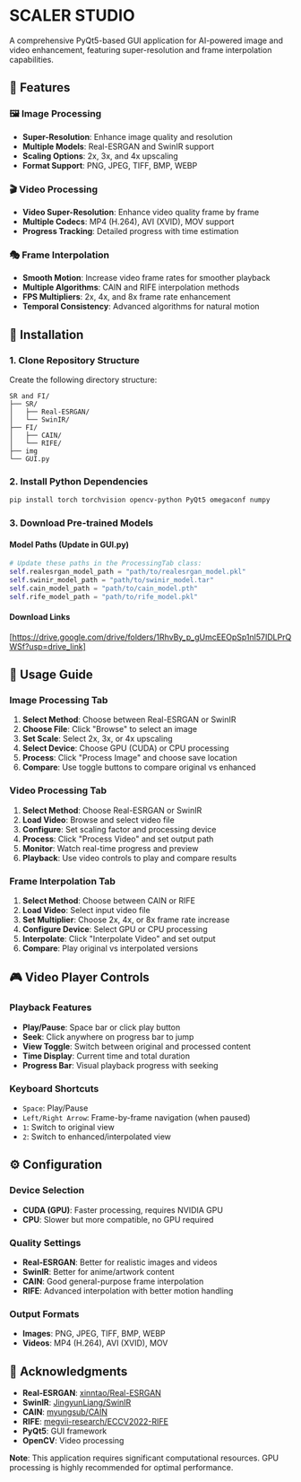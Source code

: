 # SCALER STUDIO

A comprehensive PyQt5-based GUI application for AI-powered image and video enhancement, featuring super-resolution and frame interpolation capabilities.

## 🌟 Features

### 🖼️ Image Processing
- **Super-Resolution**: Enhance image quality and resolution
- **Multiple Models**: Real-ESRGAN and SwinIR support
- **Scaling Options**: 2x, 3x, and 4x upscaling
- **Format Support**: PNG, JPEG, TIFF, BMP, WEBP

### 🎬 Video Processing  
- **Video Super-Resolution**: Enhance video quality frame by frame
- **Multiple Codecs**: MP4 (H.264), AVI (XVID), MOV support
- **Progress Tracking**: Detailed progress with time estimation

### 🎭 Frame Interpolation
- **Smooth Motion**: Increase video frame rates for smoother playback
- **Multiple Algorithms**: CAIN and RIFE interpolation methods
- **FPS Multipliers**: 2x, 4x, and 8x frame rate enhancement
- **Temporal Consistency**: Advanced algorithms for natural motion

## 🚀 Installation

### 1. Clone Repository Structure
Create the following directory structure:
```
SR and FI/
├── SR/
│   ├── Real-ESRGAN/
│   └── SwinIR/
├── FI/
│   ├── CAIN/
│   └── RIFE/
├── img
└── GUI.py
```

### 2. Install Python Dependencies
```bash
pip install torch torchvision opencv-python PyQt5 omegaconf numpy
```
### 3. Download Pre-trained Models

#### Model Paths (Update in GUI.py)
```python
# Update these paths in the ProcessingTab class:
self.realesrgan_model_path = "path/to/realesrgan_model.pkl"
self.swinir_model_path = "path/to/swinir_model.tar" 
self.cain_model_path = "path/to/cain_model.pth"
self.rife_model_path = "path/to/rife_model.pkl"
```

#### Download Links
[https://drive.google.com/drive/folders/1RhvBy_p_gUmcEEOpSp1nl57IDLPrQWSf?usp=drive_link]

## 🎯 Usage Guide

### Image Processing Tab
1. **Select Method**: Choose between Real-ESRGAN or SwinIR
2. **Choose File**: Click "Browse" to select an image
3. **Set Scale**: Select 2x, 3x, or 4x upscaling
4. **Select Device**: Choose GPU (CUDA) or CPU processing
5. **Process**: Click "Process Image" and choose save location
6. **Compare**: Use toggle buttons to compare original vs enhanced

### Video Processing Tab  
1. **Select Method**: Choose Real-ESRGAN or SwinIR
2. **Load Video**: Browse and select video file
3. **Configure**: Set scaling factor and processing device
4. **Process**: Click "Process Video" and set output path
5. **Monitor**: Watch real-time progress and preview
6. **Playback**: Use video controls to play and compare results

### Frame Interpolation Tab
1. **Select Method**: Choose between CAIN or RIFE  
2. **Load Video**: Select input video file
3. **Set Multiplier**: Choose 2x, 4x, or 8x frame rate increase
4. **Configure Device**: Select GPU or CPU processing
5. **Interpolate**: Click "Interpolate Video" and set output
6. **Compare**: Play original vs interpolated versions

## 🎮 Video Player Controls

### Playback Features
- **Play/Pause**: Space bar or click play button
- **Seek**: Click anywhere on progress bar to jump
- **View Toggle**: Switch between original and processed content
- **Time Display**: Current time and total duration
- **Progress Bar**: Visual playback progress with seeking

### Keyboard Shortcuts
- `Space`: Play/Pause
- `Left/Right Arrow`: Frame-by-frame navigation (when paused)
- `1`: Switch to original view  
- `2`: Switch to enhanced/interpolated view

## ⚙️ Configuration

### Device Selection
- **CUDA (GPU)**: Faster processing, requires NVIDIA GPU
- **CPU**: Slower but more compatible, no GPU required

### Quality Settings
- **Real-ESRGAN**: Better for realistic images and videos
- **SwinIR**: Better for anime/artwork content
- **CAIN**: Good general-purpose frame interpolation
- **RIFE**: Advanced interpolation with better motion handling

### Output Formats
- **Images**: PNG, JPEG, TIFF, BMP, WEBP
- **Videos**: MP4 (H.264), AVI (XVID), MOV

## 🙏 Acknowledgments

- **Real-ESRGAN**: [xinntao/Real-ESRGAN](https://github.com/xinntao/Real-ESRGAN)
- **SwinIR**: [JingyunLiang/SwinIR](https://github.com/JingyunLiang/SwinIR)  
- **CAIN**: [myungsub/CAIN](https://github.com/myungsub/CAIN)
- **RIFE**: [megvii-research/ECCV2022-RIFE](https://github.com/megvii-research/ECCV2022-RIFE)
- **PyQt5**: GUI framework
- **OpenCV**: Video processing

**Note**: This application requires significant computational resources. GPU processing is highly recommended for optimal performance.
